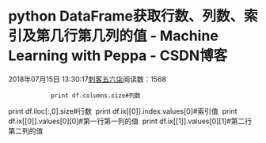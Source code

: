 # python DataFrame获取行数、列数、索引及第几行第几列的值 - Machine Learning with Peppa - CSDN博客





2018年07月15日 13:30:17[刺客五六柒](https://me.csdn.net/qq_39521554)阅读数：1568








                print df.columns.size#列数 

print df.iloc[:,0].size#行数 
print df.ix[[0]].index.values[0]#索引值 
print df.ix[[0]].values[0][0]#第一行第一列的值 
print df.ix[[1]].values[0][1]#第二行第二列的值 



